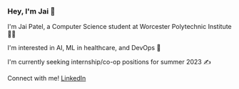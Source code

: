 ### Hey, I'm Jai 👋
I'm Jai Patel, a Computer Science student at Worcester Polytechnic Institute :man_technologist:

I'm interested in AI, ML in healthcare, and DevOps :crystal_ball:

I'm currently seeking internship/co-op positions for summer 2023 :writing_hand:

Connect with me! [LinkedIn](https://www.linkedin.com/in/jai-c-patel-063a6a211/)
